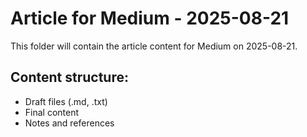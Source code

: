 # Article for Medium - 2025-08-21

This folder will contain the article content for Medium on 2025-08-21.

## Content structure:
- Draft files (.md, .txt)
- Final content
- Notes and references

